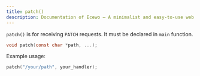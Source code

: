 ```yaml
---
title: patch()
description: Documentation of Ecewo — A minimalist and easy-to-use web framework for C
---
```


`patch()` is for receiving `PATCH` requests. It must be declared in `main` function.

```c
void patch(const char *path, ...);
```

Example usage:

```c
patch("/your/path", your_handler);
```
